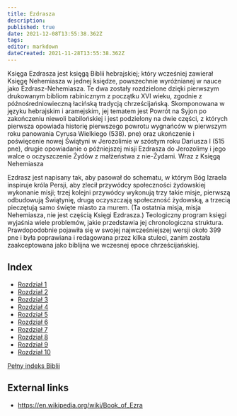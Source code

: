 ```yaml
---
title: Ezdrasza
description: 
published: true
date: 2021-12-08T13:55:38.362Z
tags: 
editor: markdown
dateCreated: 2021-11-28T13:55:38.362Z
---
```


Księga Ezdrasza jest księgą Biblii hebrajskiej; który wcześniej zawierał Księgę Nehemiasza w jednej księdze, powszechnie wyróżnianej w nauce jako Ezdrasz-Nehemiasza. Te dwa zostały rozdzielone dzięki pierwszym drukowanym bibliom rabinicznym z początku XVI wieku, zgodnie z późnośredniowieczną łacińską tradycją chrześcijańską. Skomponowana w języku hebrajskim i aramejskim, jej tematem jest Powrót na Syjon po zakończeniu niewoli babilońskiej i jest podzielony na dwie części, z których pierwsza opowiada historię pierwszego powrotu wygnańców w pierwszym roku panowania Cyrusa Wielkiego (538). pne) oraz ukończenie i poświęcenie nowej Świątyni w Jerozolimie w szóstym roku Dariusza I (515 pne), drugie opowiadanie o późniejszej misji Ezdrasza do Jerozolimy i jego walce o oczyszczenie Żydów z małżeństwa z nie-Żydami. Wraz z Księgą Nehemiasza

Ezdrasz jest napisany tak, aby pasował do schematu, w którym Bóg Izraela inspiruje króla Persji, aby zlecił przywódcy społeczności żydowskiej wykonanie misji; trzej kolejni przywódcy wykonują trzy takie misje, pierwszą odbudowują Świątynię, drugą oczyszczają społeczność żydowską, a trzecią pieczętują samo święte miasto za murem. (Ta ostatnia misja, misja Nehemiasza, nie jest częścią Księgi Ezdrasza.) Teologiczny program księgi wyjaśnia wiele problemów, jakie przedstawia jej chronologiczna struktura. Prawdopodobnie pojawiła się w swojej najwcześniejszej wersji około 399 pne i była poprawiana i redagowana przez kilka stuleci, zanim została zaakceptowana jako biblijna we wczesnej epoce chrześcijańskiej. 

## Index

- [Rozdział 1](/pl/Bible/Ezra/1)
- [Rozdział 2](/pl/Bible/Ezra/2)
- [Rozdział 3](/pl/Bible/Ezra/3)
- [Rozdział 4](/pl/Bible/Ezra/4)
- [Rozdział 5](/pl/Bible/Ezra/5)
- [Rozdział 6](/pl/Bible/Ezra/6)
- [Rozdział 7](/pl/Bible/Ezra/7)
- [Rozdział 8](/pl/Bible/Ezra/8)
- [Rozdział 9](/pl/Bible/Ezra/9)
- [Rozdział 10](/pl/Bible/Ezra/10)


[Pełny indeks Biblii](/pl/index/bible)


## External links

- https://en.wikipedia.org/wiki/Book_of_Ezra